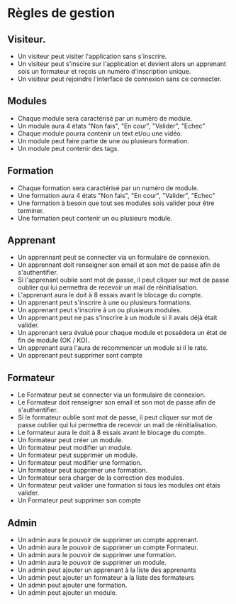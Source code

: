 # Règles de gestion



## Visiteur. 

- Un visiteur peut visiter l'application sans s'inscrire.
- Un visiteur peut s'inscire sur l'application et devient alors un apprenant sois un formateur et reçois un numéro d'inscription unique.
- Un visiteur peut rejoindre l'interface de connexion sans ce connecter.


## Modules

- Chaque module sera caractérisé par un numéro de module.
- Un module aura 4 états "Non fais", "En cour", "Valider", "Echec"
- Chaque module pourra contenir un text et/ou une vidéo.
- Un module peut faire partie de une ou plusieurs formation.
- Un module peut contenir des tags.



## Formation 

- Chaque formation sera caractérisé par un numéro de module.
- Une formation aura 4 états "Non fais", "En cour", "Valider", "Echec"
- Une formation à besoin que tout ses modules sois valider pour être terminer. 
- Une formation peut contenir un ou plusieurs module.


## Apprenant

- Un apprennant peut se connecter via un formulaire de connexion.
- Un apprennant doit renseigner son email et son mot de passe afin de s'authentifier.
- Si l'apprenant oublie sont mot de passe, il peut cliquer sur mot de passe oublier  qui lui permettra de recevoir un mail de réinitialisation.
- L'apprenant aura le doit à 8 essais avant le blocage du compte.
- Un apprenant peut s'inscrire à une ou plusieurs formations.
- Un apprenant peut s'inscrire à un ou plusieurs modules.
- Un apprenant peut ne pas s'inscrire à un module si il avais déjà était valider.
- Un apprenant sera évalué pour chaque module et possèdera un état de fin de module (OK / KO).
- Un apprenant aura l'aura de recommencer un module si il le rate.
- Un apprenant peut supprimer sont compte


## Formateur 

- Le Formateur peut se connecter via un formulaire de connexion.
- Le Formateur doit renseigner son email et son mot de passe afin de s'authentifier.
- Si le formateur oublie sont mot de passe, il peut cliquer sur mot de passe oublier  qui lui permettra de recevoir un mail de réinitialisation.
- Le formateur aura le doit à 8 essais avant le blocage du compte.
- Un formateur peut créer un module.
- Un formateur peut modifier un module.
- Un formateur peut supprimer un module.
- Un formateur peut modifier une formation.
- Un formateur peut supprimer une formation.
- Un formateur sera charger de la correction des modules.
- Un formateur peut valider une formation si tous les modules ont étais valider.
- Un Formateur peut supprimer son compte


## Admin

- Un admin aura le pouvoir de supprimer un compte apprenant.
- Un admin aura le pouvoir de supprimer un compte Formateur.
- Un admin aura le pouvoir de supprimer une formation.
- Un admin aura le pouvoir de supprimer un module.
- Un admin peut ajouter un apprenant à la liste des apprenants
- Un admin peut ajouter un formateur à la liste des formateurs 
- Un admin peut ajouter une formation.
- Un admin peut ajouter un module.







